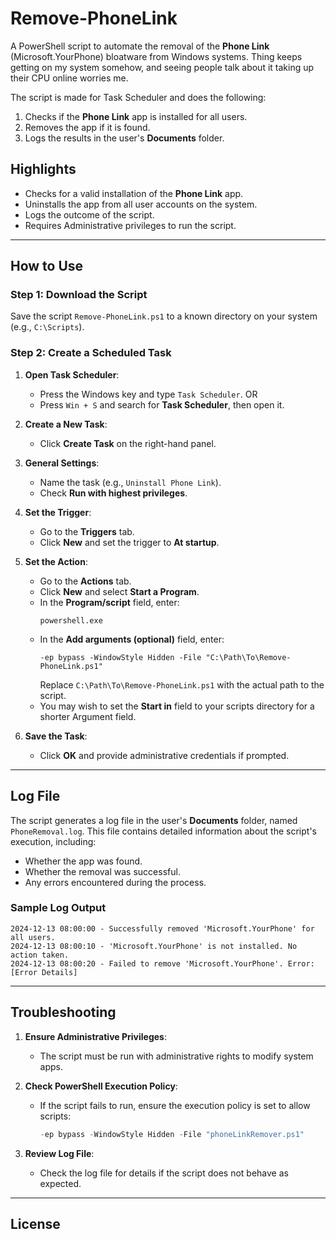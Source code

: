 # Remove-PhoneLink

A PowerShell script to automate the removal of the **Phone Link** (Microsoft.YourPhone) bloatware from Windows systems. Thing keeps getting on my system somehow, and seeing people talk about it taking up their CPU online worries me.

The script is made for Task Scheduler and does the following:

1. Checks if the **Phone Link** app is installed for all users.
2. Removes the app if it is found.
3. Logs the results in the user's **Documents** folder.

## Highlights
- Checks for a valid installation of the **Phone Link** app.
- Uninstalls the app from all user accounts on the system.
- Logs the outcome of the script.
- Requires Administrative privileges to run the script.

---

## How to Use

### Step 1: Download the Script
Save the script `Remove-PhoneLink.ps1` to a known directory on your system (e.g., `C:\Scripts`).

### Step 2: Create a Scheduled Task
1. **Open Task Scheduler**:
   - Press the Windows key and type `Task Scheduler`.
   OR
   - Press `Win + S` and search for **Task Scheduler**, then open it.

2. **Create a New Task**:
   - Click **Create Task** on the right-hand panel.

3. **General Settings**:
   - Name the task (e.g., `Uninstall Phone Link`).
   - Check **Run with highest privileges**.

4. **Set the Trigger**:
   - Go to the **Triggers** tab.
   - Click **New** and set the trigger to **At startup**.

5. **Set the Action**:
   - Go to the **Actions** tab.
   - Click **New** and select **Start a Program**.
   - In the **Program/script** field, enter:
     ```plaintext
     powershell.exe
     ```
   - In the **Add arguments (optional)** field, enter:
     ```plaintext
     -ep bypass -WindowStyle Hidden -File "C:\Path\To\Remove-PhoneLink.ps1"
     ```
     Replace `C:\Path\To\Remove-PhoneLink.ps1` with the actual path to the script.
   - You may wish to set the **Start in** field to your scripts directory for a shorter Argument field.

6. **Save the Task**:
   - Click **OK** and provide administrative credentials if prompted.

---

## Log File
The script generates a log file in the user's **Documents** folder, named `PhoneRemoval.log`. This file contains detailed information about the script's execution, including:

- Whether the app was found.
- Whether the removal was successful.
- Any errors encountered during the process.

### Sample Log Output
```plaintext
2024-12-13 08:00:00 - Successfully removed 'Microsoft.YourPhone' for all users.
2024-12-13 08:00:10 - 'Microsoft.YourPhone' is not installed. No action taken.
2024-12-13 08:00:20 - Failed to remove 'Microsoft.YourPhone'. Error: [Error Details]
```

---

## Troubleshooting
1. **Ensure Administrative Privileges**:
   - The script must be run with administrative rights to modify system apps.

2. **Check PowerShell Execution Policy**:
   - If the script fails to run, ensure the execution policy is set to allow scripts:
     ```powershell
     -ep bypass -WindowStyle Hidden -File "phoneLinkRemover.ps1"
     ```

3. **Review Log File**:
   - Check the log file for details if the script does not behave as expected.

---


## License
